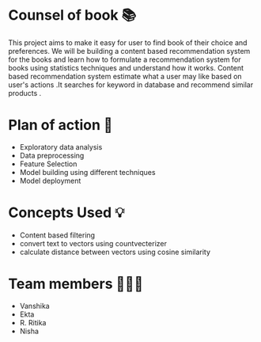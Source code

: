 # Counsel of book 📚
This project  aims to make it easy for user to find book of their choice  and  preferences. We will be building  a content based recommendation  system for the books and learn how to formulate  a recommendation  system for books using statistics  techniques and understand  how  it works.
Content based recommendation  system  estimate  what a user may like based on user's  actions .It searches  for keyword  in database  and recommend similar products . 
# Plan of action 📄
- Exploratory data analysis</br>
- Data preprocessing</br>
- Feature  Selection </br>
- Model building using different techniques</br>
- Model deployment </br>
# Concepts Used 💡
- Content based filtering
- convert text to vectors using countvecterizer
- calculate distance between vectors using cosine similarity
# Team members 🧑‍🤝‍🧑
- Vanshika</br>
- Ekta</br>
- R. Ritika</br>
- Nisha</br>

